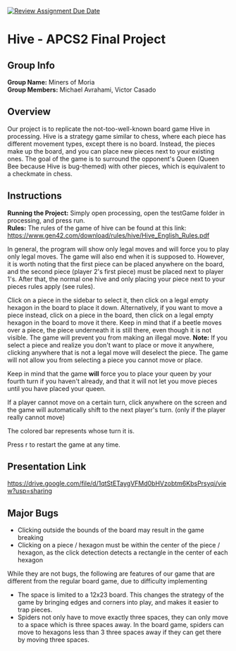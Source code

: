 [![Review Assignment Due Date](https://classroom.github.com/assets/deadline-readme-button-24ddc0f5d75046c5622901739e7c5dd533143b0c8e959d652212380cedb1ea36.svg)](https://classroom.github.com/a/syDSSnTt)
# Hive - APCS2 Final Project
## Group Info   
**Group Name:** Miners of Moria   
**Group Members:** Michael Avrahami, Victor Casado
## Overview
Our project is to replicate the not-too-well-known board game Hive in processing. Hive is a strategy game similar to chess, where each piece has different movement types, except there is no board. Instead, the pieces make up the board, and you can place new pieces next to your existing ones. The goal of the game is to surround the opponent's Queen (Queen Bee because Hive is bug-themed) with other pieces, which is equivalent to a checkmate in chess.
## Instructions
**Running the Project:** Simply open processing, open the testGame folder in processing, and press run.   
**Rules:** The rules of the game of hive can be found at this link: https://www.gen42.com/download/rules/hive/Hive_English_Rules.pdf

In general, the program will show only legal moves and will force you to play only legal moves. The game will also end when it is supposed to. However, it is worth noting that the first piece can be placed anywhere on the board, and the second piece (player 2's first piece) must be placed next to player 1's. After that, the normal one hive and only placing your piece next to your pieces rules apply (see rules).

Click on a piece in the sidebar to select it, then click on a legal empty hexagon in the board to place it down. Alternatively, if you want to move a piece instead, click on a piece in the board, then click on a legal empty hexagon in the board to move it there. Keep in mind that if a beetle moves over a piece, the piece underneath it is still there, even though it is not visible. The game will prevent you from making an illegal move. **Note:** If you select a piece and realize you don't want to place or move it anywhere, clicking anywhere that is not a legal move will deselect the piece. The game will not allow you from selecting a piece you cannot move or place.

Keep in mind that the game **will** force you to place your queen by your fourth turn if you haven't already, and that it will not let you move pieces until you have placed your queen.

If a player cannot move on a certain turn, click anywhere on the screen and the game will automatically shift to the next player's turn. (only if the player really cannot move)

The colored bar represents whose turn it is.

Press r to restart the game at any time.

## Presentation Link
https://drive.google.com/file/d/1qtStETaygVFMd0bHVzobtm6KbsPrsyqi/view?usp=sharing
## Major Bugs
+ Clicking outside the bounds of the board may result in the game breaking
+ Clicking on a piece / hexagon must be within the center of the piece / hexagon, as the click detection detects a rectangle in the center of each hexagon
  
While they are not bugs, the following are features of our game that are different from the regular board game, due to difficulty implementing
+ The space is limited to a 12x23 board. This changes the strategy of the game by bringing edges and corners into play, and makes it easier to trap pieces.
+ Spiders not only have to move exactly three spaces, they can only move to a space which is three spaces away. In the board game, spiders can move to hexagons less than 3 three spaces away if they can get there by moving three spaces.
